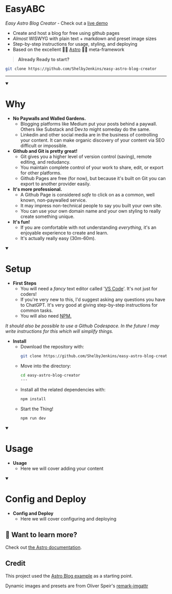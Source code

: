<h1> EasyABC </h1>

_Easy Astro Blog Creator_ - Check out a [live demo](https://github.com/ShelbyJenkins/easy-astro-blog-creator)

- Create and host a blog for free using github pages
- *Almost* WISWYG with plain text + markdown and preset image sizes
- Step-by-step instructions for usage, styling, and deploying 
- Based on the excellent 🧑‍🚀 [Astro](https://astro.build/) 🧑‍🚀 meta-framework


> **Already Ready to start?**
```sh
git clone https://github.com/ShelbyJenkins/easy-astro-blog-creator
```


<!-- [![Open in GitHub Codespaces](https://github.com/codespaces/badge.svg)](https://codespaces.new/withastro/astro?devcontainer_path=.devcontainer/blog/devcontainer.json) -->


<!-- ![blog](https://github.com/withastro/astro/assets/2244813/ff10799f-a816-4703-b967-c78997e8323d) -->


*** 

<details open>
  <summary><h1> Why </h1></summary>

  - **No Paywalls and Walled Gardens.**
    - Blogging platforms like Medium put your posts behind a paywall. Others like Substack and Dev.to might someday do the same.
    - Linkedin and other social media are in the business of controlling your content. It can make organic discovery of your content via SEO difficult or impossible.
- **Github and Git is pretty great!** 
    - Git gives you a higher level of version control (saving), remote editing, and redudancy. 
    - You maintain complete control of your work to share, edit, or export for other platforms.
    - Github Pages are free (for now), but because it's built on Git you can export to another provider easily.
- **It's more professional.**
    - A Github Page is considered *safe* to click on as a common, well known, non-paywalled service.
    - It may impress non-technical people to say you built your own site.
    - You can use your own domain name and your own styling to really create something unique.
- **It's fun!**
    - If you are comfortable with not understanding *everything*, it's an enjoyable experience to create and learn.
    - It's actually really easy (30m-60m).

</details>

<details open>
  <summary><h1> Setup </h1></summary>

  - **First Steps**
    - You will need a *fancy* text editor called '[VS Code](https://code.visualstudio.com/)'. It's not just for coders!
    - If you're very new to this, I'd suggest asking any questions you have to ChatGPT. It's very good at giving step-by-step instructions for common tasks.
    - You will also need [NPM.](https://docs.npmjs.com/downloading-and-installing-node-js-and-npm#using-a-node-version-manager-to-install-nodejs-and-npm)

*It should also be possible to use a Github Codespace. In the future I may write instructions for this which will simplify things.*

- **Install** 
    - Download the repository with:
        ```sh
        git clone https://github.com/ShelbyJenkins/easy-astro-blog-creator
        ```
    - Move into the directory:
        ```sh
        cd easy-astro-blog-creator
        ---
    - Install all the related dependencies with:
        ```sh
        npm install
        ```
    - Start the Thing!
        ```sh
        npm run dev
        ```
</details>

<details open>
  <summary><h1> Usage </h1></summary>

- **Usage**
    - Here we will cover adding your content

</details>

<details open>
  <summary><h1> Config and Deploy </h1></summary>

- **Config and Deploy**
     - Here we will cover configuring and deploying

</details>

## 👀 Want to learn more?

Check out [the Astro documentation](https://docs.astro.build).

## Credit

This project used the [Astro Blog example](https://github.com/withastro/astro/tree/main/examples/blog) as a starting point.

Dynamic images and presets are from Oliver Speir's [remark-imgattr](https://github.com/OliverSpeir/remark-imgattr)

